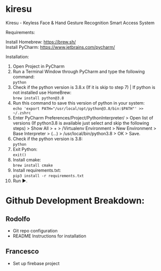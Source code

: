 # kiresu
Kiresu - Keyless Face &amp; Hand Gesture Recognition Smart Access System

Requirements:

Install Homebrew: https://brew.sh/  
Install PyCharm: https://www.jetbrains.com/pycharm/

Installation:

  1. Open Project in PyCharm
  2. Run a Terminal Window through PyCharm and type the following command:  
  ```python```
  3. Check if the python version is 3.8.x (If it is skip to step 7) | If python is not installed use HomeBrew:  
  ```brew install python@3.8```
  4. Run this command to save this version of python in your system:  
  ```echo 'export PATH="/usr/local/opt/python@3.8/bin:$PATH"' >> ~/.zshrc```
  5. Enter PyCharm Preferences/Project/PythonInterpreter/ > Open list of versions (If python3.8 is available just select and skip the following steps) > Show All > + > /Virtualenv Environment > New Environment > Base Interpreter > (...) > /usr/local/bin/python3.8 > OK > Save.
  6. Check if the python version is 3.8:  
  ```python```
  7. Exit Python:  
  ```exit()```
  8. Install cmake:  
  ```brew install cmake```
  9. Install requirements.txt:  
  ```pip3 install -r requirements.txt```
  10. Run ►. 

# Github Development Breakdown:

Rodolfo
- 
- Git repo configuration
- README Instructions for installation

Francesco
-
- Set up firebase project
  
